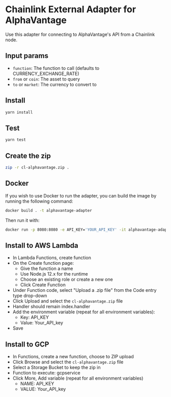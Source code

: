 # Chainlink External Adapter for AlphaVantage

Use this adapter for connecting to AlphaVantage's API from a Chainlink node.

## Input params

- `function`: The function to call (defaults to CURRENCY_EXCHANGE_RATE)
- `from` or `coin`: The asset to query
- `to` or `market`: The currency to convert to

## Install

```bash
yarn install
```

## Test

```bash
yarn test
```

## Create the zip

```bash
zip -r cl-alphavantage.zip .
```

## Docker

If you wish to use Docker to run the adapter, you can build the image by running the following command:

```bash
docker build . -t alphavantage-adapter
```

Then run it with:

```bash
docker run -p 8080:8080 -e API_KEY='YOUR_API_KEY' -it alphavantage-adapter:latest
```

## Install to AWS Lambda

- In Lambda Functions, create function
- On the Create function page:
  - Give the function a name
  - Use Node.js 12.x for the runtime
  - Choose an existing role or create a new one
  - Click Create Function
- Under Function code, select "Upload a .zip file" from the Code entry type drop-down
- Click Upload and select the `cl-alphavantage.zip` file
- Handler should remain index.handler
- Add the environment variable (repeat for all environment variables):
  - Key: API_KEY
  - Value: Your_API_key
- Save


## Install to GCP

- In Functions, create a new function, choose to ZIP upload
- Click Browse and select the `cl-alphavantage.zip` file
- Select a Storage Bucket to keep the zip in
- Function to execute: gcpservice
- Click More, Add variable (repeat for all environment variables)
  - NAME: API_KEY
  - VALUE: Your_API_key
